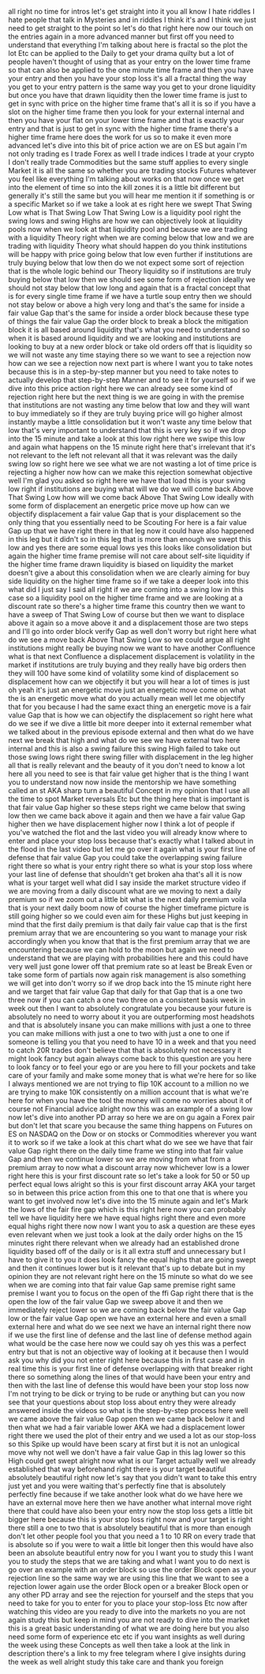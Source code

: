 
all right no time for intros let's get straight into it you all know I hate riddles I hate people that talk in Mysteries and in riddles I think it's and I think we just need to get straight to the point so let's do that right here now our touch on the entries again in a more advanced manner but first off you need to understand that everything I'm talking about here is fractal so the plot the lot Etc can be applied to the Daily to get your drama quilty but a lot of people haven't thought of using that as your entry on the lower time frame so that can also be applied to the one minute time frame and then you have your entry and then you have your stop loss it's all a fractal thing the way you get to your entry pattern is the same way you get to your drone liquidity but once you have that drawn liquidity then the lower time frame is just to get in sync with price on the higher time frame that's all it is so if you have a slot on the higher time frame then you look for your external internal and then you have your flat on your lower time frame and that is exactly your entry and that is just to get in sync with the higher time frame there's a higher time frame here does the work for us so to make it even more advanced let's dive into this bit of price action we are on ES but again I'm not only trading es I trade Forex as well I trade indices I trade at your crypto I don't really trade Commodities but the same stuff applies to every single Market it is all the same so whether you are trading stocks Futures whatever you feel like everything I'm talking about works on that now once we get into the element of time so into the kill zones it is a little bit different but generally it's still the same but you will hear me mention it if something is or a specific Market so if we take a look at es right here we swept That Swing Low what is That Swing Low That Swing Low is a liquidity pool right the swing lows and swing Highs are how we can objectively look at liquidity pools now when we look at that liquidity pool and because we are trading with a liquidity Theory right when we are coming below that low and we are trading with liquidity Theory what should happen do you think institutions will be happy with price going below that low even further if institutions are truly buying below that low then do we not expect some sort of rejection that is the whole logic behind our Theory liquidity so if institutions are truly buying below that low then we should see some form of rejection ideally we should not stay below that low long and again that is a fractal concept that is for every single time frame if we have a turtle soup entry then we should not stay below or above a high very long and that's the same for inside a fair value Gap that's the same for inside a order block because these type of things the fair value Gap the order block to break a block the mitigation block it is all based around liquidity that's what you need to understand so when it is based around liquidity and we are looking and institutions are looking to buy at a new order block or take old orders off that is liquidity so we will not waste any time staying there so we want to see a rejection now how can we see a rejection now next part is where I want you to take notes because this is in a step-by-step manner but you need to take notes to actually develop that step-by-step Manner and to see it for yourself so if we dive into this price action right here we can already see some kind of rejection right here but the next thing is we are going in with the premise that institutions are not wasting any time below that low and they will want to buy immediately so if they are truly buying price will go higher almost instantly maybe a little consolidation but it won't waste any time below that low that's very important to understand that this is very key so if we drop into the 15 minute and take a look at this low right here we swipe this low and again what happens on the 15 minute right here that's irrelevant that it's not relevant to the left not relevant all that it was relevant was the daily swing low so right here we see what we are not wasting a lot of time price is rejecting a higher now how can we make this rejection somewhat objective well I'm glad you asked so right here we have that load this is your swing low right if institutions are buying what will we do we will come back Above That Swing Low how will we come back Above That Swing Low ideally with some form of displacement an energetic price move up how can we objectify displacement a fair value Gap that is your displacement so the only thing that you essentially need to be Scouting For here is a fair value Gap up that we have right there in that leg now it could have also happened in this leg but it didn't so in this leg that is more than enough we swept this low and yes there are some equal lows yes this looks like consolidation but again the higher time frame premise will not care about self-site liquidity if the higher time frame drawn liquidity is biased on liquidity the market doesn't give a about this consolidation when we are clearly aiming for buy side liquidity on the higher time frame so if we take a deeper look into this what did I just say I said all right if we are coming into a swing low in this case so a liquidity pool on the higher time frame and we are looking at a discount rate so there's a higher time frame this country then we want to have a sweep of That Swing Low of course but then we want to displace above it again so a move above it and a displacement those are two steps and I'll go into order block verify Gap as well don't worry but right here what do we see a move back Above That Swing Low so we could argue all right institutions might really be buying now we want to have another Confluence what is that next Confluence a displacement displacement is volatility in the market if institutions are truly buying and they really have big orders then they will 100 have some kind of volatility some kind of displacement so displacement how can we objectify it but you will hear a lot of times is just oh yeah it's just an energetic move just an energetic move come on what the is an energetic move what do you actually mean well let me objectify that for you because I had the same exact thing an energetic move is a fair value Gap that is how we can objectify the displacement so right here what do we see if we dive a little bit more deeper into it external remember what we talked about in the previous episode external and then what do we have next we break that high and what do we see we have external two here internal and this is also a swing failure this swing High failed to take out those swing lows right there swing filler with displacement in the leg higher all that is really relevant and the beauty of it you don't need to know a lot here all you need to see is that fair value get higher that is the thing I want you to understand now now inside the mentorship we have something called an st AKA sharp turn a beautiful Concept in my opinion that I use all the time to spot Market reversals Etc but the thing here that is important is that fair value Gap higher so these steps right we came below that swing low then we came back above it again and then we have a fair value Gap higher then we have displacement higher now I think a lot of people if you've watched the flot and the last video you will already know where to enter and place your stop loss because that's exactly what I talked about in the flood in the last video but let me go over it again what is your first line of defense that fair value Gap you could take the overlapping swing failure right there so what is your entry right there so what is your stop loss where your last line of defense that shouldn't get broken aha that's all it is now what is your target well what did I say inside the market structure video if we are moving from a daily discount what are we moving to next a daily premium so if we zoom out a little bit what is the next daily premium voila that is your next daily boom now of course the higher timeframe picture is still going higher so we could even aim for these Highs but just keeping in mind that the first daily premium is that daily fair value cap that is the first premium array that we are encountering so you want to manage your risk accordingly when you know that that is the first premium array that we are encountering because we can hold to the moon but again we need to understand that we are playing with probabilities here and this could have very well just gone lower off that premium rate so at least be Break Even or take some form of partials now again risk management is also something we will get into don't worry so if we drop back into the 15 minute right here and we target that fair value Gap that daily for that Gap that is a one two three now if you can catch a one two three on a consistent basis week in week out then I want to absolutely congratulate you because your future is absolutely no need to worry about it you are outperforming most headshots and that is absolutely insane you can make millions with just a one to three you can make millions with just a one to two with just a one to one if someone is telling you that you need to have 10 in a week and that you need to catch 20R trades don't believe that that is absolutely not necessary it might look fancy but again always come back to this question are you here to look fancy or to feel your ego or are you here to fill your pockets and take care of your family and make some money that is what we're here for so like I always mentioned we are not trying to flip 10K account to a million no we are trying to make 10K consistently on a million account that is what we're here for when you have the tool the money will come no worries about it of course not Financial advice alright now this was an example of a swing low now let's dive into another PD array so here we are on gu again a Forex pair but don't let that scare you because the same thing happens on Futures on ES on NASDAQ on the Dow or on stocks or Commodities wherever you want it to work so if we take a look at this chart what do we see we have that fair value Gap right there on the daily time frame we sting into that fair value Gap and then we continue lower so we are moving from what from a premium array to now what a discount array now whichever low is a lower right here this is your first discount rate so let's take a look for 50 or 50 up perfect equal lows alright so this is your first discount array AKA your target so in between this price action from this one to that one that is where you want to get involved now let's dive into the 15 minute again and let's Mark the lows of the fair fire gap which is this right here now you can probably tell we have liquidity here we have equal highs right there and even more equal highs right there now now I want you to ask a question are these eyes even relevant when we just took a look at the daily order highs on the 15 minutes right there relevant when we already had an established drone liquidity based off of the daily or is it all extra stuff and unnecessary but I have to give it to you it does look fancy the equal highs that are going swept and then it continues lower but is it relevant that's up to debate but in my opinion they are not relevant right here on the 15 minute so what do we see when we are coming into that fair value Gap same premise right same premise I want you to focus on the open of the ffi Gap right there that is the open the low of the fair value Gap we sweep above it and then we immediately reject lower so we are coming back below the fair value Gap low or the fair value Gap open we have an external here and even a small external here and what do we see next we have an internal right there now if we use the first line of defense and the last line of defense method again what would be the case here now we could say oh yes this was a perfect entry but that is not an objective way of looking at it because then I would ask you why did you not enter right here because this in first case and in real time this is your first line of defense overlapping with that breaker right there so something along the lines of that would have been your entry and then with the last line of defense this would have been your stop loss now I'm not trying to be dick or trying to be rude or anything but can you now see that your questions about stop loss about entry they were already answered inside the videos so what is the step-by-step process here well we came above the fair value Gap open then we came back below it and then what we had a fair variable lower AKA we had a displacement lower right there we used the plot of their entry and we used a lot as our stop-loss so this Spike up would have been scary at first but it is not an unlogical move why not well we don't have a fair value Gap in this lag lower so this High could get swept alright now what is our Target actually well we already established that way beforehand right there is your target beautiful absolutely beautiful right now let's say that you didn't want to take this entry just yet and you were waiting that's perfectly fine that is absolutely perfectly fine because if we take another look what do we have here we have an external move here then we have another what internal move right there that could have also been your entry now the stop loss gets a little bit bigger here because this is your stop loss right now and your target is right there still a one to two that is absolutely beautiful that is more than enough don't let other people fool you that you need a 1 to 10 RR on every trade that is absolute so if you were to wait a little bit longer then this would have also been an absolute beautiful entry now for you I want you to study this I want you to study the steps that we are taking and what I want you to do next is go over an example with an order block so use the order Block open as your rejection line so the same way we are using this line that we want to see a rejection lower again use the order Block open or a breaker Block open or any other PD array and see the rejection for yourself and the steps that you need to take for you to enter for you to place your stop-loss Etc now after watching this video are you ready to dive into the markets no you are not again study this but keep in mind you are not ready to dive into the market this is a great basic understanding of what we are doing here but you also need some form of experience etc etc if you want insights as well during the week using these Concepts as well then take a look at the link in description there's a link to my free telegram where I give insights during the week as well alright study this take care and thank you foreign 